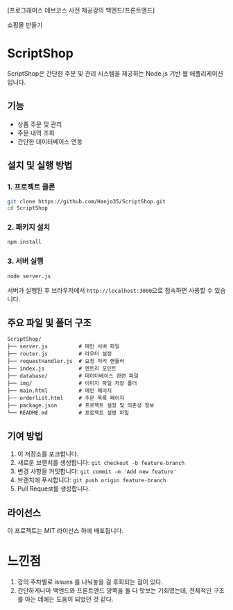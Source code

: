 [프로그래머스 데브코스 사전 제공강의 백엔드/프론트엔드]

쇼핑몰 만들기

# ScriptShop

ScriptShop은 간단한 주문 및 관리 시스템을 제공하는 Node.js 기반 웹 애플리케이션입니다.

## 기능
- 상품 주문 및 관리
- 주문 내역 조회
- 간단한 데이터베이스 연동

## 설치 및 실행 방법

### 1. 프로젝트 클론
```sh
git clone https://github.com/Hanjo35/ScriptShop.git
cd ScriptShop
```

### 2. 패키지 설치
```sh
npm install
```

### 3. 서버 실행
```sh
node server.js
```

서버가 실행된 후 브라우저에서 `http://localhost:3000`으로 접속하면 사용할 수 있습니다.

## 주요 파일 및 폴더 구조
```
ScriptShop/
├── server.js          # 메인 서버 파일
├── router.js          # 라우터 설정
├── requestHandler.js  # 요청 처리 핸들러
├── index.js           # 엔트리 포인트
├── database/          # 데이터베이스 관련 파일
├── img/               # 이미지 파일 저장 폴더
├── main.html          # 메인 페이지
├── orderlist.html     # 주문 목록 페이지
├── package.json       # 프로젝트 설정 및 의존성 정보
└── README.md          # 프로젝트 설명 파일
```

## 기여 방법
1. 이 저장소를 포크합니다.
2. 새로운 브랜치를 생성합니다: `git checkout -b feature-branch`
3. 변경 사항을 커밋합니다: `git commit -m 'Add new feature'`
4. 브랜치에 푸시합니다: `git push origin feature-branch`
5. Pull Request를 생성합니다.

## 라이선스
이 프로젝트는 MIT 라이선스 하에 배포됩니다.


# 느낀점
1. 강의 주차별로 issues 를 나눠놓을 걸 후회되는 점이 있다.
2. 간단하게나마 백엔드와 프론트엔드 양쪽을 둘 다 맛보는 기회였는데, 전체적인 구조를 아는 데에는 도움이 되었던 것 같다. 
